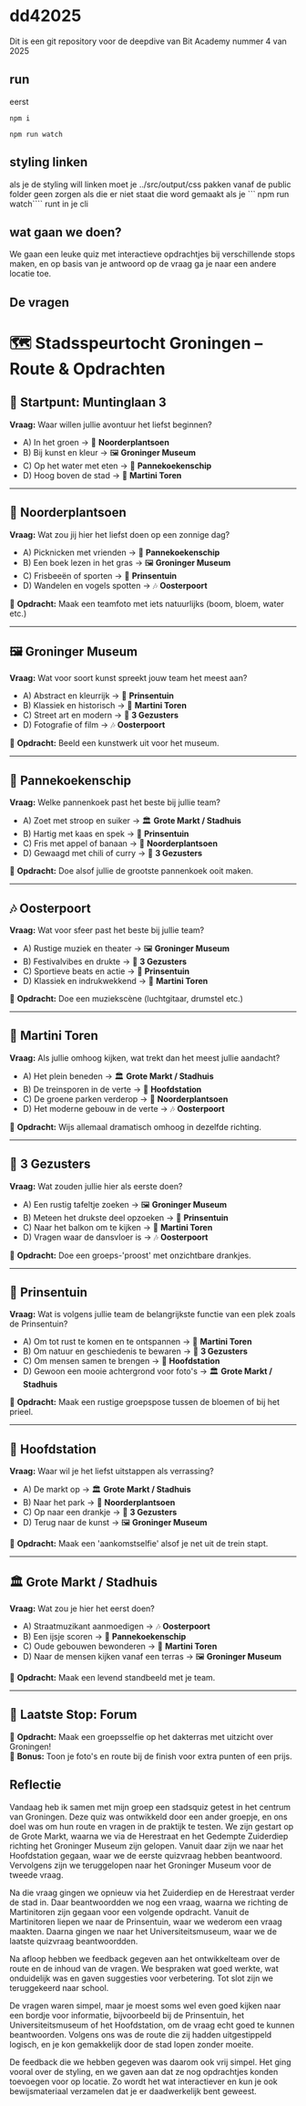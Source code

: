 # dd42025
Dit is een git repository voor de deepdive van Bit Academy nummer 4 van 2025


## run
eerst
```
npm i
```

```
npm run watch
```

## styling linken

als je de styling will linken moet je ../src/output/css pakken vanaf de public folder geen zorgen als die er niet staat die word gemaakt als je ``` npm run watch```` runt in je cli


## wat gaan we doen?
We gaan een leuke quiz met interactieve opdrachtjes bij verschillende stops maken, en op basis van je antwoord op de vraag ga je naar een andere locatie toe.

## De vragen

# 🗺️ Stadsspeurtocht Groningen – Route & Opdrachten

## 🏁 Startpunt: **Muntinglaan 3**  
**Vraag:** Waar willen jullie avontuur het liefst beginnen?

- A) In het groen → 🌳 **Noorderplantsoen**
- B) Bij kunst en kleur → 🖼 **Groninger Museum**
- C) Op het water met eten → 🚢 **Pannekoekenschip**
- D) Hoog boven de stad → 🏰 **Martini Toren**

---

## 🌳 Noorderplantsoen  
**Vraag:** Wat zou jij hier het liefst doen op een zonnige dag?

- A) Picknicken met vrienden → 🚢 **Pannekoekenschip**
- B) Een boek lezen in het gras → 🖼 **Groninger Museum**
- C) Frisbeeën of sporten → 🌸 **Prinsentuin**
- D) Wandelen en vogels spotten → 🎶 **Oosterpoort**

📸 **Opdracht:** Maak een teamfoto met iets natuurlijks (boom, bloem, water etc.)

---

## 🖼 Groninger Museum  
**Vraag:** Wat voor soort kunst spreekt jouw team het meest aan?

- A) Abstract en kleurrijk → 🌸 **Prinsentuin**
- B) Klassiek en historisch → 🏰 **Martini Toren**
- C) Street art en modern → 🍻 **3 Gezusters**
- D) Fotografie of film → 🎶 **Oosterpoort**

📸 **Opdracht:** Beeld een kunstwerk uit voor het museum.

---

## 🚢 Pannekoekenschip  
**Vraag:** Welke pannenkoek past het beste bij jullie team?

- A) Zoet met stroop en suiker → 🏛 **Grote Markt / Stadhuis**
- B) Hartig met kaas en spek → 🌸 **Prinsentuin**
- C) Fris met appel of banaan → 🌳 **Noorderplantsoen**
- D) Gewaagd met chili of curry → 🍻 **3 Gezusters**

📸 **Opdracht:** Doe alsof jullie de grootste pannenkoek ooit maken.

---

## 🎶 Oosterpoort  
**Vraag:** Wat voor sfeer past het beste bij jullie team?

- A) Rustige muziek en theater → 🖼 **Groninger Museum**
- B) Festivalvibes en drukte → 🍻 **3 Gezusters**
- C) Sportieve beats en actie → 🌸 **Prinsentuin**
- D) Klassiek en indrukwekkend → 🏰 **Martini Toren**

📸 **Opdracht:** Doe een muziekscène (luchtgitaar, drumstel etc.)

---

## 🏰 Martini Toren  
**Vraag:** Als jullie omhoog kijken, wat trekt dan het meest jullie aandacht?

- A) Het plein beneden → 🏛 **Grote Markt / Stadhuis**
- B) De treinsporen in de verte → 🚉 **Hoofdstation**
- C) De groene parken verderop → 🌳 **Noorderplantsoen**
- D) Het moderne gebouw in de verte → 🎶 **Oosterpoort**

📸 **Opdracht:** Wijs allemaal dramatisch omhoog in dezelfde richting.

---

## 🍻 3 Gezusters  
**Vraag:** Wat zouden jullie hier als eerste doen?

- A) Een rustig tafeltje zoeken → 🖼 **Groninger Museum**
- B) Meteen het drukste deel opzoeken → 🌸 **Prinsentuin**
- C) Naar het balkon om te kijken → 🏰 **Martini Toren**
- D) Vragen waar de dansvloer is → 🎶 **Oosterpoort**

📸 **Opdracht:** Doe een groeps-'proost' met onzichtbare drankjes.

---

## 🌸 Prinsentuin  
**Vraag:** Wat is volgens jullie team de belangrijkste functie van een plek zoals de Prinsentuin?

- A) Om tot rust te komen en te ontspannen → 🏰 **Martini Toren**
- B) Om natuur en geschiedenis te bewaren → 🍻 **3 Gezusters**
- C) Om mensen samen te brengen → 🚉 **Hoofdstation**
- D) Gewoon een mooie achtergrond voor foto's → 🏛 **Grote Markt / Stadhuis**

📸 **Opdracht:** Maak een rustige groepspose tussen de bloemen of bij het prieel.

---

## 🚉 Hoofdstation  
**Vraag:** Waar wil je het liefst uitstappen als verrassing?

- A) De markt op → 🏛 **Grote Markt / Stadhuis**
- B) Naar het park → 🌳 **Noorderplantsoen**
- C) Op naar een drankje → 🍻 **3 Gezusters**
- D) Terug naar de kunst → 🖼 **Groninger Museum**

📸 **Opdracht:** Maak een 'aankomstselfie' alsof je net uit de trein stapt.

---

## 🏛 Grote Markt / Stadhuis  
**Vraag:** Wat zou je hier het eerst doen?

- A) Straatmuzikant aanmoedigen → 🎶 **Oosterpoort**
- B) Een ijsje scoren → 🚢 **Pannekoekenschip**
- C) Oude gebouwen bewonderen → 🏰 **Martini Toren**
- D) Naar de mensen kijken vanaf een terras → 🖼 **Groninger Museum**

📸 **Opdracht:** Maak een levend standbeeld met je team.

---

## 🏁 Laatste Stop: **Forum**  
📸 **Opdracht:** Maak een groepsselfie op het dakterras met uitzicht over Groningen!  
🎉 **Bonus:** Toon je foto's en route bij de finish voor extra punten of een prijs.



## Reflectie

Vandaag heb ik samen met mijn groep een stadsquiz getest in het centrum van Groningen. Deze quiz was ontwikkeld door een ander groepje, en ons doel was om hun route en vragen in de praktijk te testen. We zijn gestart op de Grote Markt, waarna we via de Herestraat en het Gedempte Zuiderdiep richting het Groninger Museum zijn gelopen. Vanuit daar zijn we naar het Hoofdstation gegaan, waar we de eerste quizvraag hebben beantwoord. Vervolgens zijn we teruggelopen naar het Groninger Museum voor de tweede vraag.

Na die vraag gingen we opnieuw via het Zuiderdiep en de Herestraat verder de stad in. Daar beantwoordden we nog een vraag, waarna we richting de Martinitoren zijn gegaan voor een volgende opdracht. Vanuit de Martinitoren liepen we naar de Prinsentuin, waar we wederom een vraag maakten. Daarna gingen we naar het Universiteitsmuseum, waar we de laatste quizvraag beantwoordden.

Na afloop hebben we feedback gegeven aan het ontwikkelteam over de route en de inhoud van de vragen. We bespraken wat goed werkte, wat onduidelijk was en gaven suggesties voor verbetering. Tot slot zijn we teruggekeerd naar school.

De vragen waren simpel, maar je moest soms wel even goed kijken naar een bordje voor informatie, bijvoorbeeld bij de Prinsentuin, het Universiteitsmuseum of het Hoofdstation, om de vraag echt goed te kunnen beantwoorden. Volgens ons was de route die zij hadden uitgestippeld logisch, en je kon gemakkelijk door de stad lopen zonder moeite.

De feedback die we hebben gegeven was daarom ook vrij simpel. Het ging vooral over de styling, en we gaven aan dat ze nog opdrachtjes konden toevoegen voor op locatie. Zo wordt het wat interactiever en kun je ook bewijsmateriaal verzamelen dat je er daadwerkelijk bent geweest.

